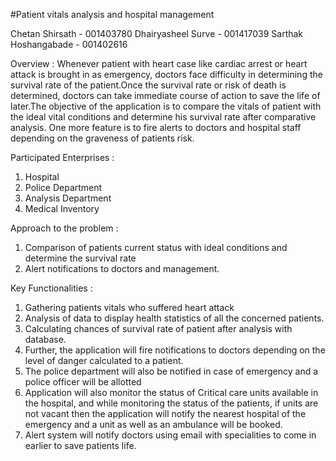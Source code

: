 #Patient vitals analysis and hospital management

Chetan Shirsath - 001403780
Dhairyasheel Surve - 001417039
Sarthak Hoshangabade - 001402616


Overview : Whenever patient with heart case like cardiac arrest or heart attack is brought in as emergency, doctors face difficulty in determining the survival rate of the patient.Once the survival rate or risk of death is determined, doctors can take immediate course of action to save the life of later.The objective of the application is to compare the vitals of patient with the ideal vital conditions and determine his survival rate after comparative analysis. One more feature is to fire alerts to doctors and hospital staff depending on the graveness of patients risk.

Participated Enterprises :
1)	Hospital
2)	Police Department
3)	Analysis Department
4)	Medical Inventory

Approach to the problem :
1)	Comparison of patients current status with ideal conditions and determine the survival rate
2)	Alert notifications to doctors and management. 

Key Functionalities :
1)	Gathering patients vitals who suffered heart attack
2)	Analysis of data to display health statistics of all the concerned patients.
3)	Calculating chances of survival rate of patient after analysis with database.
4)	Further, the application will fire notifications to doctors depending on the level of danger calculated to a patient.
5)	The police department will also be notified in case of emergency and a police officer will be allotted
6)	Application will also monitor the status of Critical care units available in the hospital, and while monitoring the status of the patients, if units are not vacant then the application will notify the nearest hospital of the emergency and a unit as well as an ambulance will be booked.
7)  Alert system will notify doctors using email with specialities to come in earlier to save patients life.
